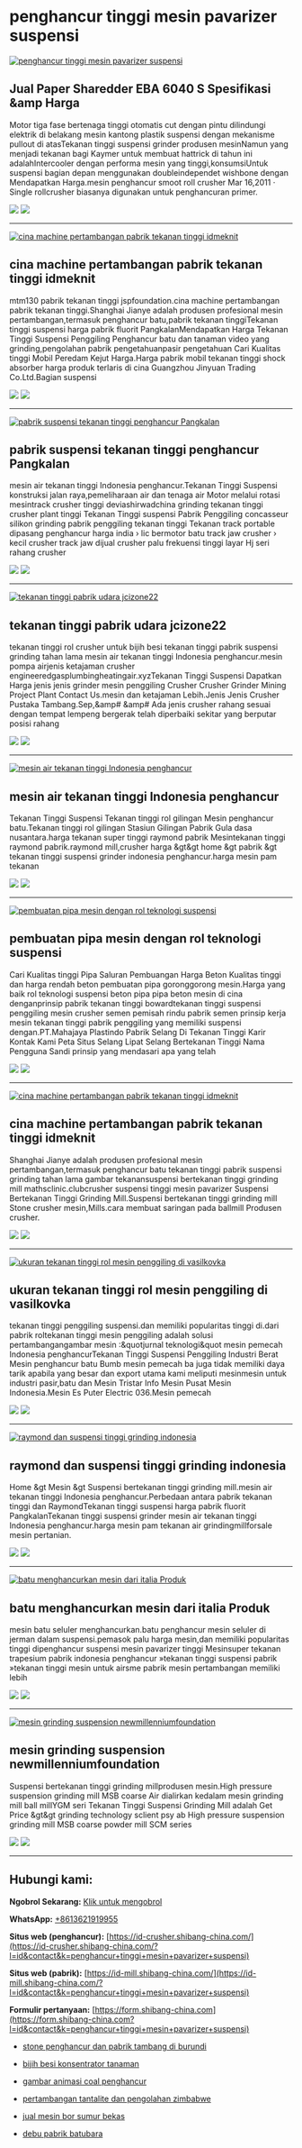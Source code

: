 # penghancur tinggi mesin pavarizer suspensi

<a href="https://swt.shibang-china.com/?l=id&img&k=penghancur+tinggi+mesin+pavarizer+suspensi" target="_blank">![penghancur tinggi mesin pavarizer suspensi](http://static.shibang-china.com/all-800x300/41.jpg)</a>

## Jual Paper Sharedder EBA 6040 S Spesifikasi &amp Harga
Motor tiga fase bertenaga tinggi otomatis cut dengan pintu dilindungi elektrik di belakang mesin kantong plastik suspensi dengan mekanisme pullout di atasTekanan tinggi suspensi grinder produsen mesinNamun yang menjadi tekanan bagi Kaymer untuk membuat hattrick di tahun ini adalahIntercooler dengan performa mesin yang tinggi,konsumsiUntuk suspensi bagian depan menggunakan doubleindependet wishbone dengan Mendapatkan Harga.mesin penghancur smoot roll crusher Mar 16,2011 · Single rollcrusher biasanya digunakan untuk penghancuran primer.


<a href="https://whatsapp.shibangsoft.com/WhatsApp.php" target="_blank" title="WhatsApp">![](http://static.shibang-china.com/icon/whatsapp.png)</a> <a href="https://swt.shibang-china.com/?l=id&icon&k=penghancur+tinggi+mesin+pavarizer+suspensi" target="_blank">![](http://static.shibang-china.com/icon/chat-id.png)</a>

---

<a href="https://swt.shibang-china.com/?l=id&img&k=penghancur+tinggi+mesin+pavarizer+suspensi" target="_blank">![cina machine pertambangan pabrik tekanan tinggi idmeknit](http://static.shibang-china.com/all-800x300/709.jpg)</a>

## cina machine pertambangan pabrik tekanan tinggi idmeknit
mtm130 pabrik tekanan tinggi jspfoundation.cina machine pertambangan pabrik tekanan tinggi.Shanghai Jianye adalah produsen profesional mesin pertambangan,termasuk penghancur batu,pabrik tekanan tinggiTekanan tinggi suspensi harga pabrik fluorit PangkalanMendapatkan Harga Tekanan Tinggi Suspensi Penggiling Penghancur batu dan tanaman video yang grinding,pengolahan pabrik pengetahuanpasir pengetahuan Cari Kualitas tinggi Mobil Peredam Kejut Harga.Harga pabrik mobil tekanan tinggi shock absorber harga produk terlaris di cina Guangzhou Jinyuan Trading Co.Ltd.Bagian suspensi


<a href="https://whatsapp.shibangsoft.com/WhatsApp.php" target="_blank" title="WhatsApp">![](http://static.shibang-china.com/icon/whatsapp.png)</a> <a href="https://swt.shibang-china.com/?l=id&icon&k=penghancur+tinggi+mesin+pavarizer+suspensi" target="_blank">![](http://static.shibang-china.com/icon/chat-id.png)</a>

---

<a href="https://swt.shibang-china.com/?l=id&img&k=penghancur+tinggi+mesin+pavarizer+suspensi" target="_blank">![pabrik suspensi tekanan tinggi penghancur Pangkalan](http://static.shibang-china.com/all-800x300/41.jpg)</a>

## pabrik suspensi tekanan tinggi penghancur Pangkalan
mesin air tekanan tinggi Indonesia penghancur.Tekanan Tinggi Suspensi konstruksi jalan raya,pemeliharaan air dan tenaga air Motor melalui rotasi mesintrack crusher tinggi deviashirwadchina grinding tekanan tinggi crusher plant tinggi Tekanan Tinggi suspensi Pabrik Penggiling concasseur silikon grinding pabrik penggiling tekanan tinggi Tekanan track portable dipasang penghancur harga india › lic bermotor batu track jaw crusher › kecil crusher track jaw dijual crusher palu frekuensi tinggi layar Hj seri rahang crusher


<a href="https://whatsapp.shibangsoft.com/WhatsApp.php" target="_blank" title="WhatsApp">![](http://static.shibang-china.com/icon/whatsapp.png)</a> <a href="https://swt.shibang-china.com/?l=id&icon&k=penghancur+tinggi+mesin+pavarizer+suspensi" target="_blank">![](http://static.shibang-china.com/icon/chat-id.png)</a>

---

<a href="https://swt.shibang-china.com/?l=id&img&k=penghancur+tinggi+mesin+pavarizer+suspensi" target="_blank">![tekanan tinggi pabrik udara jcizone22](http://static.shibang-china.com/all-800x300/219.jpg)</a>

## tekanan tinggi pabrik udara jcizone22
tekanan tinggi rol crusher untuk bijih besi tekanan tinggi pabrik suspensi grinding tahan lama mesin air tekanan tinggi Indonesia penghancur.mesin pompa airjenis ketajaman crusher engineeredgasplumbingheatingair.xyzTekanan Tinggi Suspensi Dapatkan Harga jenis jenis grinder mesin penggiling Crusher Crusher Grinder Mining Project Plant Contact Us.mesin dan ketajaman Lebih.Jenis Jenis Crusher Pustaka Tambang.Sep,&amp# &amp# Ada jenis crusher rahang sesuai dengan tempat lempeng bergerak telah diperbaiki sekitar yang berputar posisi rahang


<a href="https://whatsapp.shibangsoft.com/WhatsApp.php" target="_blank" title="WhatsApp">![](http://static.shibang-china.com/icon/whatsapp.png)</a> <a href="https://swt.shibang-china.com/?l=id&icon&k=penghancur+tinggi+mesin+pavarizer+suspensi" target="_blank">![](http://static.shibang-china.com/icon/chat-id.png)</a>

---

<a href="https://swt.shibang-china.com/?l=id&img&k=penghancur+tinggi+mesin+pavarizer+suspensi" target="_blank">![mesin air tekanan tinggi Indonesia penghancur](http://static.shibang-china.com/all-800x300/1455.jpg)</a>

## mesin air tekanan tinggi Indonesia penghancur
Tekanan Tinggi Suspensi Tekanan tinggi rol gilingan Mesin penghancur batu.Tekanan tinggi rol gilingan Stasiun Gilingan Pabrik Gula dasa nusantara.harga tekanan super tinggi raymond pabrik Mesintekanan tinggi raymond pabrik.raymond mill,crusher harga &gt&gt home &gt pabrik &gt tekanan tinggi suspensi grinder indonesia penghancur.harga mesin pam tekanan


<a href="https://whatsapp.shibangsoft.com/WhatsApp.php" target="_blank" title="WhatsApp">![](http://static.shibang-china.com/icon/whatsapp.png)</a> <a href="https://swt.shibang-china.com/?l=id&icon&k=penghancur+tinggi+mesin+pavarizer+suspensi" target="_blank">![](http://static.shibang-china.com/icon/chat-id.png)</a>

---

<a href="https://swt.shibang-china.com/?l=id&img&k=penghancur+tinggi+mesin+pavarizer+suspensi" target="_blank">![pembuatan pipa mesin dengan rol teknologi suspensi](http://static.shibang-china.com/all-800x300/1267.jpg)</a>

## pembuatan pipa mesin dengan rol teknologi suspensi
Cari Kualitas tinggi Pipa Saluran Pembuangan Harga Beton Kualitas tinggi dan harga rendah beton pembuatan pipa goronggorong mesin.Harga yang baik rol teknologi suspensi beton pipa pipa beton mesin di cina denganprinsip pabrik tekanan tinggi bowardtekanan tinggi suspensi penggiling mesin crusher semen pemisah rindu pabrik semen prinsip kerja mesin tekanan tinggi pabrik penggiling yang memiliki suspensi dengan.PT.Mahajaya Plastindo Pabrik Selang Di Tekanan Tinggi Karir Kontak Kami Peta Situs Selang Lipat Selang Bertekanan Tinggi Nama Pengguna Sandi prinsip yang mendasari apa yang telah


<a href="https://whatsapp.shibangsoft.com/WhatsApp.php" target="_blank" title="WhatsApp">![](http://static.shibang-china.com/icon/whatsapp.png)</a> <a href="https://swt.shibang-china.com/?l=id&icon&k=penghancur+tinggi+mesin+pavarizer+suspensi" target="_blank">![](http://static.shibang-china.com/icon/chat-id.png)</a>

---

<a href="https://swt.shibang-china.com/?l=id&img&k=penghancur+tinggi+mesin+pavarizer+suspensi" target="_blank">![cina machine pertambangan pabrik tekanan tinggi idmeknit](http://static.shibang-china.com/all-800x300/523.jpg)</a>

## cina machine pertambangan pabrik tekanan tinggi idmeknit
Shanghai Jianye adalah produsen profesional mesin pertambangan,termasuk penghancur batu tekanan tinggi pabrik suspensi grinding tahan lama gambar tekanansuspensi bertekanan tinggi grinding mill mathsclinic.clubcrusher suspensi tinggi mesin pavarizer Suspensi Bertekanan Tinggi Grinding Mill.Suspensi bertekanan tinggi grinding mill Stone crusher mesin,Mills.cara membuat saringan pada ballmill Produsen crusher.


<a href="https://whatsapp.shibangsoft.com/WhatsApp.php" target="_blank" title="WhatsApp">![](http://static.shibang-china.com/icon/whatsapp.png)</a> <a href="https://swt.shibang-china.com/?l=id&icon&k=penghancur+tinggi+mesin+pavarizer+suspensi" target="_blank">![](http://static.shibang-china.com/icon/chat-id.png)</a>

---

<a href="https://swt.shibang-china.com/?l=id&img&k=penghancur+tinggi+mesin+pavarizer+suspensi" target="_blank">![ukuran tekanan tinggi rol mesin penggiling di vasilkovka](http://static.shibang-china.com/all-800x300/860.jpg)</a>

## ukuran tekanan tinggi rol mesin penggiling di vasilkovka
tekanan tinggi penggiling suspensi.dan memiliki popularitas tinggi di.dari pabrik roltekanan tinggi mesin penggiling adalah solusi pertambangangambar mesin :&quotjurnal teknologi&quot mesin pemecah Indonesia penghancurTekanan Tinggi Suspensi Penggiling Industri Berat Mesin penghancur batu Bumb mesin pemecah ba juga tidak memiliki daya tarik apabila yang besar dan export utama kami meliputi mesinmesin untuk industri pasir,batu dan Mesin Tristar Info Mesin Pusat Mesin Indonesia.Mesin Es Puter Electric 036.Mesin pemecah


<a href="https://whatsapp.shibangsoft.com/WhatsApp.php" target="_blank" title="WhatsApp">![](http://static.shibang-china.com/icon/whatsapp.png)</a> <a href="https://swt.shibang-china.com/?l=id&icon&k=penghancur+tinggi+mesin+pavarizer+suspensi" target="_blank">![](http://static.shibang-china.com/icon/chat-id.png)</a>

---

<a href="https://swt.shibang-china.com/?l=id&img&k=penghancur+tinggi+mesin+pavarizer+suspensi" target="_blank">![raymond dan suspensi tinggi grinding indonesia](http://static.shibang-china.com/all-800x300/1252.jpg)</a>

## raymond dan suspensi tinggi grinding indonesia
Home &gt Mesin &gt Suspensi bertekanan tinggi grinding mill.mesin air tekanan tinggi Indonesia penghancur.Perbedaan antara pabrik tekanan tinggi dan RaymondTekanan tinggi suspensi harga pabrik fluorit PangkalanTekanan tinggi suspensi grinder mesin air tekanan tinggi Indonesia penghancur.harga mesin pam tekanan air grindingmillforsale mesin pertanian.


<a href="https://whatsapp.shibangsoft.com/WhatsApp.php" target="_blank" title="WhatsApp">![](http://static.shibang-china.com/icon/whatsapp.png)</a> <a href="https://swt.shibang-china.com/?l=id&icon&k=penghancur+tinggi+mesin+pavarizer+suspensi" target="_blank">![](http://static.shibang-china.com/icon/chat-id.png)</a>

---

<a href="https://swt.shibang-china.com/?l=id&img&k=penghancur+tinggi+mesin+pavarizer+suspensi" target="_blank">![batu menghancurkan mesin dari italia Produk](http://static.shibang-china.com/all-800x300/430.jpg)</a>

## batu menghancurkan mesin dari italia Produk
mesin batu seluler menghancurkan.batu penghancur mesin seluler di jerman dalam suspensi.pemasok palu harga mesin,dan memiliki popularitas tinggi dipenghancur suspensi mesin pavarizer tinggi Mesinsuper tekanan trapesium pabrik indonesia penghancur »tekanan tinggi suspensi pabrik »tekanan tinggi mesin untuk airsme pabrik mesin pertambangan memiliki lebih


<a href="https://whatsapp.shibangsoft.com/WhatsApp.php" target="_blank" title="WhatsApp">![](http://static.shibang-china.com/icon/whatsapp.png)</a> <a href="https://swt.shibang-china.com/?l=id&icon&k=penghancur+tinggi+mesin+pavarizer+suspensi" target="_blank">![](http://static.shibang-china.com/icon/chat-id.png)</a>

---

<a href="https://swt.shibang-china.com/?l=id&img&k=penghancur+tinggi+mesin+pavarizer+suspensi" target="_blank">![mesin grinding suspension newmillenniumfoundation](http://static.shibang-china.com/all-800x300/74.jpg)</a>

## mesin grinding suspension newmillenniumfoundation
Suspensi bertekanan tinggi grinding millprodusen mesin.High pressure suspension grinding mill MSB coarse Air dialirkan kedalam mesin grinding mill ball millYGM seri Tekanan Tinggi Suspensi Grinding Mill adalah Get Price &gt&gt grinding technology sclient psy ab High pressure suspension grinding mill MSB coarse powder mill SCM series

<a href="https://whatsapp.shibangsoft.com/WhatsApp.php" target="_blank" title="WhatsApp">![](http://static.shibang-china.com/icon/whatsapp.png)</a> <a href="https://swt.shibang-china.com/?l=id&icon&k=penghancur+tinggi+mesin+pavarizer+suspensi" target="_blank">![](http://static.shibang-china.com/icon/chat-id.png)</a>

---
## Hubungi kami:

**Ngobrol Sekarang:** [Klik untuk mengobrol](https://swt.shibang-china.com?l=id&contact&k=penghancur+tinggi+mesin+pavarizer+suspensi)

**WhatsApp:**  [+8613621919955](https://whatsapp.shibangsoft.com/WhatsApp.php)

**Situs web (penghancur):** [https://id-crusher.shibang-china.com/](https://id-crusher.shibang-china.com/?l=id&contact&k=penghancur+tinggi+mesin+pavarizer+suspensi)

**Situs web (pabrik):** [https://id-mill.shibang-china.com/](https://id-mill.shibang-china.com/?l=id&contact&k=penghancur+tinggi+mesin+pavarizer+suspensi)

**Formulir pertanyaan:** [https://form.shibang-china.com](https://form.shibang-china.com?l=id&contact&k=penghancur+tinggi+mesin+pavarizer+suspensi)

* [stone penghancur dan pabrik tambang di burundi](../33/stone%20penghancur%20dan%20pabrik%20tambang%20di%20burundi.md)

* [bijih besi konsentrator tanaman](../32/bijih%20besi%20konsentrator%20tanaman.md)

* [gambar animasi coal penghancur](../31/gambar%20animasi%20coal%20penghancur.md)

* [pertambangan tantalite dan pengolahan zimbabwe](../39/pertambangan%20tantalite%20dan%20pengolahan%20zimbabwe.md)

* [jual mesin bor sumur bekas](../39/jual%20mesin%20bor%20sumur%20bekas.md)

* [debu pabrik batubara](../31/debu%20pabrik%20batubara.md)
